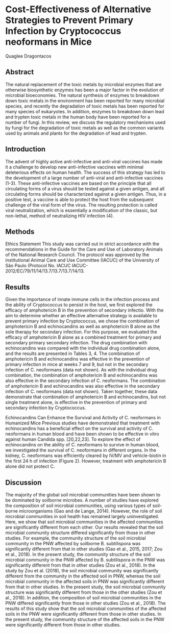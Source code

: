 # Cost-Effectiveness of Alternative Strategies to Prevent Primary Infection by Cryptococcus neoformans in Mice
Quaglee Dragontacos


## Abstract
The natural replacement of the toxic metals by microbial enzymes that are otherwise biosynthetic enzymes has been a major factor in the evolution of microbial bioeconomies. The natural synthesis of enzymes to breakdown down toxic metals in the environment has been reported for many microbial species, and recently the degradation of toxic metals has been reported for many species of eukaryotes. In addition, enzymes to breakdown down lead and trypten toxic metals in the human body have been reported for a number of fungi. In this review, we discuss the regulatory mechanisms used by fungi for the degradation of toxic metals as well as the common variants used by animals and plants for the degradation of lead and trypten.


## Introduction
The advent of highly active anti-infective and anti-viral vaccines has made it a challenge to develop new anti-infective vaccines with minimal deleterious effects on human health. The success of this strategy has led to the development of a large number of anti-viral and anti-infective vaccines (1-3). These anti-infective vaccines are based on the principle that all circulating forms of a virus should be tested against a given antigen, and all circulating forms should be characterized against a given antigen. Thus, in a positive test, a vaccine is able to protect the host from the subsequent challenge of the viral form of the virus. The resulting protection is called viral neutralization, which is essentially a modification of the classic, but non-lethal, method of neutralizing HIV infection (4).


## Methods
Ethics Statement
This study was carried out in strict accordance with the recommendations in the Guide for the Care and Use of Laboratory Animals of the National Research Council. The protocol was approved by the institutional Animal Care and Use Committee (IACUC) of the University of São Paulo (Protocol No. IACUC IACUC-2012/EC/79/11/14/13.7/13.7/13.7/14/13.


## Results
Given the importance of innate immune cells in the infection process and the ability of Cryptococcus to persist in the host, we first explored the efficacy of amphotericin B in the prevention of secondary infectio. With the aim to determine whether an effective alternative strategy is available to prevent primary infection by Cryptococcus, we chose the combination of amphotericin B and echinocandins as well as amphotericin B alone as the sole therapy for secondary infection. For this purpose, we evaluated the efficacy of amphotericin B alone as a combined treatment for primary and secondary primary secondary infection. The drug combination with echinocandins was compared with the individual drug combination alone, and the results are presented in Tables 3, 4. The combination of amphotericin B and echinocandins was effective in the prevention of primary infection in mice at weeks 7 and 9, but not in the secondary infection of C. neoformans (data not shown). As with the individual drug combination, the combination of amphotericin B and echinocandins was also effective in the secondary infection of C. neoformans. The combination of amphotericin B and echinocandins was also effective in the secondary infection of C. neoformans (data not shown). Taken together, these data demonstrate that combination of amphotericin B and echinocandins, but not single treatment alone, is effective in the prevention of primary and secondary infection by Cryptococcus.

Echinocandins Can Enhance the Survival and Activity of C. neoformans in Humanized Mice
Previous studies have demonstrated that treatment with echinocandins has a beneficial effect on the survival and activity of C. neoformans in human blood and have been shown to be effective in vitro against human Candida spp. [20,22,23]. To explore the effect of echinocandins on the ability of C. neoformans to survive in human blood, we investigated the survival of C. neoformans in different organs. In the kidney, C. neoformans was efficiently cleared by IV/MV and vehicle-biotin in the first 24 h of infection (Figure 2). However, treatment with amphotericin B alone did not protect C.


## Discussion
The majority of the global soil microbial communities have been shown to be dominated by soilborne microbes. A number of studies have explored the composition of soil microbial communities, using various types of soil-borne microorganisms (Gao and de Lange, 2014). However, the role of soil microbial communities in soil health has remained largely uninvestigated. Here, we show that soil microbial communities in the affected communities are significantly different from each other. Our results revealed that the soil microbial community structure differed significantly from those in other studies. For example, the community structure of the soil microbial community in the PNW affected by soilborne B. subtilispora was significantly different from that in other studies (Gao et al., 2015, 2017; Zou et al., 2018). In the present study, the community structure of the soil microbial community in the PNW affected by B. subtilispora in the PNW was significantly different from that in other studies (Zou et al., 2018). In the study by Zou et al. (2018), the soil microbial community was significantly different from the community in the affected soil in PNW, whereas the soil microbial community in the affected soils in PNW was significantly different from that in other studies. In the present study, the soil microbial community structure was significantly different from those in the other studies (Zou et al., 2018). In addition, the composition of soil microbial communities in the PNW differed significantly from those in other studies (Zou et al., 2018). The results of this study show that the soil microbial communities of the affected soils in the PNW were significantly different from those in other studies. In the present study, the community structure of the affected soils in the PNW were significantly different from those in other studies.
